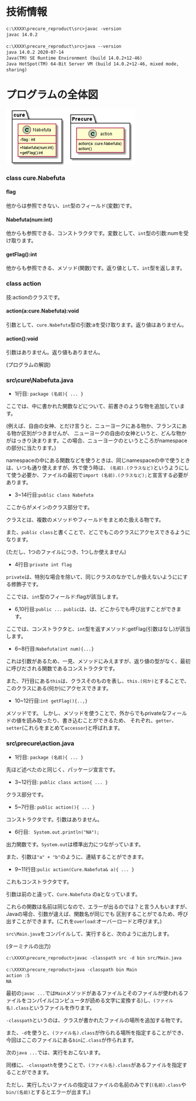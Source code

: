 
# 技術情報

```
c:\XXXX\precure_reproduct\src>javac -version
javac 14.0.2

c:\XXXX\precure_reproduct\src>java --version
java 14.0.2 2020-07-14
Java(TM) SE Runtime Environment (build 14.0.2+12-46)
Java HotSpot(TM) 64-Bit Server VM (build 14.0.2+12-46, mixed mode, sharing)
```

# プログラムの全体図



![](..\out\docu\uml\CureNabefuta.png)

### class cure.Nabefuta

#### flag

他からは参照できない、`int`型のフィールド(変数)です。

#### Nabefuta(num:int)

他からも参照できる、コンストラクタです。変数として、`int`型の引数:numを受け取ります。

#### getFlag():int

他からも参照できる、メソッド(関数)です。返り値として、`int`型を返します。

### class action

技:actionのクラスです。

#### action(a:cure.Nabefuta):void

引数として、`cure.Nabefuta`型の引数:aを受け取ります。返り値はありません。

#### action():void

引数はありません。返り値もありません。

(プログラムの解説)

### src\cure\Nabefuta.java

- 1行目: `package (名前){ ... }`

ここでは、中に書かれた関数などについて、前書きのような物を追加しています。

(例えば、自由の女神、とだけ言うと、ニューヨークにある物か、フランスにある物か区別がつきませんが、
ニューヨークの自由の女神というと、どんな物かがはっきり決まります。この場合、ニューヨークのというところがnamespaceの部分に当たります。)

namespaceの中にある関数などを使うときは、同じnamespaceの中で使うときは、いつも通り使えますが、外で使う時は、
`(名前).(クラスなど)`というようにして使う必要か、ファイルの最初で`import (名前).(クラスなど);`と宣言する必要があります。


- 3~14行目:`public class Nabefuta`

ここからがメインのクラス部分です。

クラスとは、複数のメソッドやフィールドをまとめた扱える物です。

また、`public class`と書くことで、どこでもこのクラスにアクセスできるようになります。

(ただし、1つのファイルにつき、1つしか使えません)

- 4行目:`private int flag`

`private`は、特別な場合を除いて、同じクラスのなかでしか扱えないようににする修飾子です。

ここでは、`int`型のフィールド:flagが該当します。

- 6,10行目:`public ...`
`public`は、は、どこからでも呼び出すことができます。

ここでは、コンストラクタと、`int`型を返すメソッド:getFlag(引数はなし)が該当します。

- 6~8行目:`Nabefuta(int num){...}`

これは引数があるため、一見、メソッドにみえますが、返り値の型がなく、最初に呼びだされる関数であるコンストラクタです。

また、7行目にある`this`は、クラスそのものを表し、`this.(何か)`とすることで、このクラスにある(何か)にアクセスできます。

- 10~12行目:`int getFlag(){..,}`

メソッドです。
しかし、メソッドを使うことで、外からでもprivateなフィールドの値を読み取ったり、書き込むことができるため、
それぞれ、`getter`、`setter`(これらをまとめて`accessor`)と呼ばれます。

### src\precure\action.java

- 1行目: `package (名前){ ... }`

先ほど述べたのと同じく、パッケージ宣言です。

- 3~12行目: `public class action{ ... }`

クラス部分です。


- 5~7行目: `public action(){ ... }`

コンストラクタです。引数はありません。

- 6行目: ` System.out.println("NA");`

出力関数です。`System.out`は標準出力につながっています。

また、引数は`"a" + "b"`のように、連結することができます。


- 9~11行目:`pulic action(Cure.Nabefuta& a){ ... }`

これもコンストラクタです。

引数は前のと違って、`Cure.Nabefuta` のaとなっています。

これらの関数は名前は同じなので、エラーが出るのでは？と言う人もいますが、Javaの場合、引数が違えば、関数名が同じでも
区別することがでるため、呼び出すことができます。(これを`overload`:オーバーロードと呼びます。)


`src\Main.java`をコンパイルして、実行すると、次のように出力します。


(ターミナルの出力)
```
c:\XXXX\precure_reproduct>javac -classpath src -d bin src/Main.java

c:\XXXX\precure_reproduct>java -classpath bin Main
action :5
NA
```
最初の`javac ...`では`Main`メソッドがあるファイルとそのファイルが使われるファイルをコンパイル(コンピュータが読める文字に変換する)し、`(ファイル名).class`というファイルを作ります。

`-classpath`というのは、クラスが書かれたファイルの場所を追加する物です。

また、`-d`を使うと、`(ファイル名).class`が作られる場所を指定することができ、今回はここのファイルにある`bin`に`.class`が作られます。


次の`java ...`では、実行をおこないます。

同様に、`-classpath`を使うことで、`(ファイル名).class`があるファイルを指定することができます。

ただし、実行したいファイルの指定はファイルの名前のみです(`(名前).class`や`bin/(名前)`とするとエラーが出ます。)

